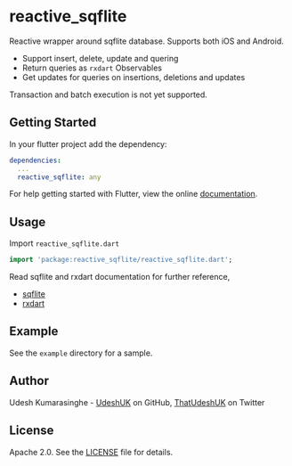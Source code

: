 # reactive_sqflite

Reactive wrapper around sqflite database. Supports both iOS and Android.

* Support insert, delete, update and quering
* Return queries as `rxdart` Observables
* Get updates for queries on insertions, deletions and updates

Transaction and batch execution is not yet supported.

## Getting Started

In your flutter project add the dependency:

```yml
dependencies:
  ...
  reactive_sqflite: any
```

For help getting started with Flutter, view the online
[documentation](https://flutter.io/).

## Usage

Import `reactive_sqflite.dart`

```dart
import 'package:reactive_sqflite/reactive_sqflite.dart';
```

Read sqflite and rxdart documentation for further reference,

* [sqflite](https://pub.dartlang.org/packages/sqflite)
* [rxdart](https://pub.dartlang.org/packages/rxdart)

## Example

See the `example` directory for a sample.

## Author
Udesh Kumarasinghe - [UdeshUK][1] on GitHub, [ThatUdeshUK][2] on Twitter

## License
Apache 2.0. See the [LICENSE][3] file for details.

[1]: https://github.com/UdeshUK
[2]: https://twitter.com/ThatUdeshUK
[3]: https://github.com/UdeshUK/reactive_sqflite/blob/master/LICENSE
